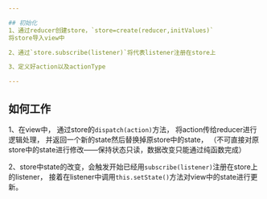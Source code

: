 ```yaml
---

## 初始化
1、通过reducer创建store，`store=create(reducer,initValues)`
将store导入view中

2、通过`store.subscribe(listener)`将代表listener注册在store上

3、定义好action以及actionType

---
```


## 如何工作
1、在view中，
通过store的`dispatch(action)`方法，
将action传给reducer进行逻辑处理，
并返回一个新的state然后替换掉原store中的state，
（不可直接对原store中的state进行修改——保持状态只读，数据改变只能通过纯函数完成）

2、store中state的改变，会触发开始已经用`subscribe(listener)`注册在store上的listener，
接着在listener中调用`this.setState()`方法对view中的state进行更新。


